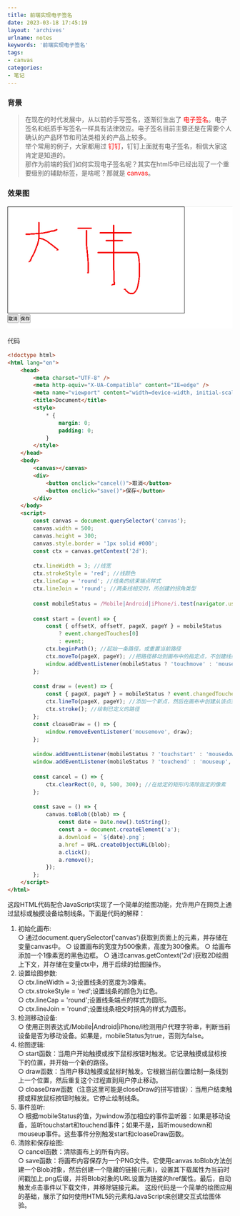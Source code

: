 ```yaml
---
title: 前端实现电子签名
date: 2023-03-18 17:45:19
layout: 'archives'
urlname: notes
keywords: '前端实现电子签名'
tags: 
- canvas
categories: 
- 笔记
---
```


### 背景
>在现在的时代发展中，从以前的手写签名，逐渐衍生出了 <font color=red>电子签名</font>。电子签名和纸质手写签名一样具有法律效应。电子签名目前主要还是在需要个人确认的产品环节和司法类相关的产品上较多。<br>
举个常用的例子，大家都用过<font color=red> 钉钉</font>，钉钉上面就有电子签名，相信大家这肯定是知道的。<br>
那作为前端的我们如何实现电子签名呢？其实在html5中已经出现了一个重要级别的辅助标签，是啥呢？那就是<font color=red> canvas</font>。

### 效果图
![](no-040/1.png)

代码

```html
<!doctype html>
<html lang="en">
    <head>
        <meta charset="UTF-8" />
        <meta http-equiv="X-UA-Compatible" content="IE=edge" />
        <meta name="viewport" content="width=device-width, initial-scale=1.0" />
        <title>Document</title>
        <style>
            * {
                margin: 0;
                padding: 0;
            }
        </style>
    </head>
    <body>
        <canvas></canvas>
        <div>
            <button onclick="cancel()">取消</button>
            <button onclick="save()">保存</button>
        </div>
    </body>
    <script>
        const canvas = document.querySelector('canvas');
        canvas.width = 500;
        canvas.height = 300;
        canvas.style.border = '1px solid #000';
        const ctx = canvas.getContext('2d');

        ctx.lineWidth = 3; //线宽
        ctx.strokeStyle = 'red'; //线颜色
        ctx.lineCap = 'round'; //线条的结束端点样式
        ctx.lineJoin = 'round'; //两条线相交时，所创建的拐角类型

        const mobileStatus = /Mobile|Android|iPhone/i.test(navigator.userAgent);

        const start = (event) => {
            const { offsetX, offsetY, pageX, pageY } = mobileStatus
                ? event.changedTouches[0]
                : event;
            ctx.beginPath(); //起始一条路径，或重置当前路径
            ctx.moveTo(pageX, pageY); //把路径移动到画布中的指定点，不创建线条
            window.addEventListener(mobileStatus ? 'touchmove' : 'mousemove', draw);
        };

        const draw = (event) => {
            const { pageX, pageY } = mobileStatus ? event.changedTouches[0] : event;
            ctx.lineTo(pageX, pageY); //添加一个新点，然后在画布中创建从该点到最后指定点的线条
            ctx.stroke(); //绘制已定义的路径
        };
        const cloaseDraw = () => {
            window.removeEventListener('mousemove', draw);
        };

        window.addEventListener(mobileStatus ? 'touchstart' : 'mousedown', start);
        window.addEventListener(mobileStatus ? 'touchend' : 'mouseup', cloaseDraw);

        const cancel = () => {
            ctx.clearRect(0, 0, 500, 300); //在给定的矩形内清除指定的像素
        };

        const save = () => {
            canvas.toBlob((blob) => {
                const date = Date.now().toString();
                const a = document.createElement('a');
                a.download = `${date}.png`;
                a.href = URL.createObjectURL(blob);
                a.click();
                a.remove();
            });
        };
    </script>
</html>

```

这段HTML代码配合JavaScript实现了一个简单的绘图功能，允许用户在网页上通过鼠标或触摸设备绘制线条。下面是代码的解释：

1. 初始化画布:  
  ○ 通过document.querySelector('canvas')获取到页面上的元素，并存储在变量canvas中。   ○ 设置画布的宽度为500像素，高度为300像素。   ○ 给画布添加一个1像素宽的黑色边框。   ○ 通过canvas.getContext('2d')获取2D绘图上下文，并存储在变量ctx中，用于后续的绘图操作。
1. 设置绘图参数:  
  ○ ctx.lineWidth = 3;设置线条的宽度为3像素。  
  ○ ctx.strokeStyle = 'red';设置线条的颜色为红色。  
  ○ ctx.lineCap = 'round';设置线条端点的样式为圆形。  
  ○ ctx.lineJoin = 'round';设置线条相交时拐角的样式为圆形。
1. 检测移动设备:  
  ○ 使用正则表达式/Mobile|Android|iPhone/i检测用户代理字符串，判断当前设备是否为移动设备。如果是，mobileStatus为true，否则为false。
1. 绘图逻辑:  
  ○ start函数：当用户开始触摸或按下鼠标按钮时触发。它记录触摸或鼠标按下的位置，并开始一个新的路径。  
  ○ draw函数：当用户移动触摸或鼠标时触发。它根据当前位置绘制一条线到上一个位置，然后重复这个过程直到用户停止移动。  
  ○ cloaseDraw函数（注意这里可能是closeDraw的拼写错误）：当用户结束触摸或释放鼠标按钮时触发。它停止绘制线条。
1. 事件监听:  
  ○ 根据mobileStatus的值，为window添加相应的事件监听器：如果是移动设备，监听touchstart和touchend事件；如果不是，监听mousedown和mouseup事件。这些事件分别触发start和cloaseDraw函数。
1. 清除和保存绘图:  
  ○ cancel函数：清除画布上的所有内容。  
  ○ save函数：将画布内容保存为一个PNG文件。它使用canvas.toBlob方法创建一个Blob对象，然后创建一个隐藏的链接(元素)，设置其下载属性为当前时间戳加上.png后缀，并将Blob对象的URL设置为链接的href属性。最后，自动触发点击事件以下载文件，并移除链接元素。 这段代码是一个简单的绘图应用的基础，展示了如何使用HTML5的元素和JavaScript来创建交互式绘图体验。

